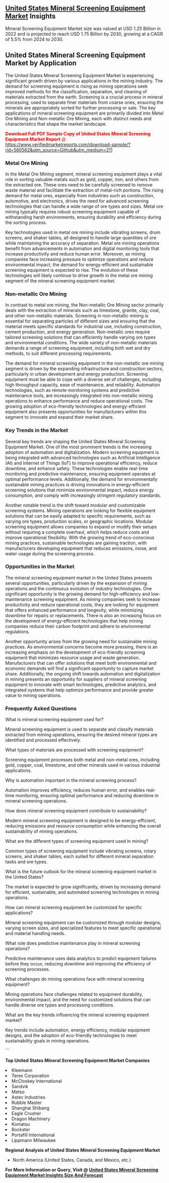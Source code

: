 <h2><a href="https://www.verifiedmarketreports.com/download-sample/?rid=560562&amp;utm_source=Github&amp;utm_medium=211" target="_blank">United States Mineral Screening Equipment Market</a> Insights</h2><p>Mineral Screening Equipment Market size was valued at USD 1.25 Billion in 2022 and is projected to reach USD 1.75 Billion by 2030, growing at a CAGR of 5.5% from 2024 to 2030.</p><p><h2>United States Mineral Screening Equipment Market by Application</h2><p>The United States Mineral Screening Equipment Market is experiencing significant growth driven by various applications in the mining industry. The demand for screening equipment is rising as mining operations seek improved methods for the classification, separation, and cleaning of materials extracted from the earth. Screening is a crucial process in mineral processing, used to separate finer materials from coarse ones, ensuring the minerals are appropriately sorted for further processing or sale. The key applications of mineral screening equipment are primarily divided into Metal Ore Mining and Non-metallic Ore Mining, each with distinct needs and characteristics that shape the market landscape.</p><p><p><span class=""><span style="color: #ff0000;"><strong>Download Full PDF Sample Copy of United States Mineral Screening Equipment Market Report</strong> @ </span><a href="https://www.verifiedmarketreports.com/download-sample/?rid=560562&amp;utm_source=Github&amp;utm_medium=211" target="_blank">https://www.verifiedmarketreports.com/download-sample/?rid=560562&amp;utm_source=Github&amp;utm_medium=211</a></span></p></p><h3>Metal Ore Mining</h3><p>In the Metal Ore Mining segment, mineral screening equipment plays a vital role in sorting valuable metals such as gold, copper, iron, and others from the extracted ore. These ores need to be carefully screened to remove waste material and facilitate the extraction of metal-rich portions. The rising demand for metal ores, especially from industries such as construction, automotive, and electronics, drives the need for advanced screening technologies that can handle a wide range of ore types and sizes. Metal ore mining typically requires robust screening equipment capable of withstanding harsh environments, ensuring durability and efficiency during the sorting process.</p><p>Key technologies used in metal ore mining include vibrating screens, drum screens, and shaker tables, all designed to handle large quantities of ore while maintaining the accuracy of separation. Metal ore mining operations benefit from advancements in automation and digital monitoring tools that increase productivity and reduce human error. Moreover, as mining companies face increasing pressure to optimize operations and reduce environmental impact, the demand for energy-efficient and sustainable screening equipment is expected to rise. The evolution of these technologies will likely continue to drive growth in the metal ore mining segment of the mineral screening equipment market.</p><h3>Non-metallic Ore Mining</h3><p>In contrast to metal ore mining, the Non-metallic Ore Mining sector primarily deals with the extraction of minerals such as limestone, granite, clay, coal, and other non-metallic materials. Screening in non-metallic mining is essential for separating particles of different sizes and ensuring that the material meets specific standards for industrial use, including construction, cement production, and energy generation. Non-metallic ores require tailored screening solutions that can efficiently handle varying ore types and environmental conditions. The wide variety of non-metallic materials demands a range of screening equipment, including both wet and dry methods, to suit different processing requirements.</p><p>The demand for mineral screening equipment in the non-metallic ore mining segment is driven by the expanding infrastructure and construction sectors, particularly in urban development and energy production. Screening equipment must be able to cope with a diverse set of challenges, including high throughput capacity, ease of maintenance, and reliability. Automation technologies, such as remote monitoring systems and predictive maintenance tools, are increasingly integrated into non-metallic mining operations to enhance performance and reduce operational costs. The growing adoption of eco-friendly technologies and energy-efficient equipment also presents opportunities for manufacturers within this segment to innovate and expand their market share.</p><h3>Key Trends in the Market</h3><p>Several key trends are shaping the United States Mineral Screening Equipment Market. One of the most prominent trends is the increasing adoption of automation and digitalization. Modern screening equipment is being integrated with advanced technologies such as Artificial Intelligence (AI) and Internet of Things (IoT) to improve operational efficiency, reduce downtime, and enhance safety. These technologies enable real-time monitoring and predictive maintenance, ensuring equipment operates at optimal performance levels. Additionally, the demand for environmentally sustainable mining practices is driving innovations in energy-efficient screening solutions that minimize environmental impact, reduce energy consumption, and comply with increasingly stringent regulatory standards.</p><p>Another notable trend is the shift toward modular and customizable screening systems. Mining operations are looking for flexible equipment solutions that can be easily adapted to specific requirements, such as varying ore types, production scales, or geographic locations. Modular screening equipment allows companies to expand or modify their setups without requiring a complete overhaul, which helps reduce costs and improve operational flexibility. With the growing trend of eco-conscious mining practices, sustainable technologies are gaining traction, with manufacturers developing equipment that reduces emissions, noise, and water usage during the screening process.</p><h3>Opportunities in the Market</h3><p>The mineral screening equipment market in the United States presents several opportunities, particularly driven by the expansion of mining operations and the continuous evolution of industry technologies. One significant opportunity is the growing demand for high-efficiency and low-maintenance screening equipment. As mining companies seek to increase productivity and reduce operational costs, they are looking for equipment that offers enhanced performance and longevity, while minimizing downtime for repairs or replacements. There is also an increasing focus on the development of energy-efficient technologies that help mining companies reduce their carbon footprint and adhere to environmental regulations.</p><p>Another opportunity arises from the growing need for sustainable mining practices. As environmental concerns become more pressing, there is an increasing emphasis on the development of eco-friendly screening equipment that minimizes resource usage and waste generation. Manufacturers that can offer solutions that meet both environmental and economic demands will find a significant opportunity to capture market share. Additionally, the ongoing shift towards automation and digitalization in mining presents an opportunity for suppliers of mineral screening equipment to innovate with smart technologies, predictive analytics, and integrated systems that help optimize performance and provide greater value to mining operations.</p><h3>Frequently Asked Questions</h3><p>What is mineral screening equipment used for?</p><p>Mineral screening equipment is used to separate and classify materials extracted from mining operations, ensuring the desired mineral types are identified and processed effectively.</p><p>What types of materials are processed with screening equipment?</p><p>Screening equipment processes both metal and non-metal ores, including gold, copper, coal, limestone, and other minerals used in various industrial applications.</p><p>Why is automation important in the mineral screening process?</p><p>Automation improves efficiency, reduces human error, and enables real-time monitoring, ensuring optimal performance and reducing downtime in mineral screening operations.</p><p>How does mineral screening equipment contribute to sustainability?</p><p>Modern mineral screening equipment is designed to be energy-efficient, reducing emissions and resource consumption while enhancing the overall sustainability of mining operations.</p><p>What are the different types of screening equipment used in mining?</p><p>Common types of screening equipment include vibrating screens, rotary screens, and shaker tables, each suited for different mineral separation tasks and ore types.</p><p>What is the future outlook for the mineral screening equipment market in the United States?</p><p>The market is expected to grow significantly, driven by increasing demand for efficient, sustainable, and automated screening technologies in mining operations.</p><p>How can mineral screening equipment be customized for specific applications?</p><p>Mineral screening equipment can be customized through modular designs, varying screen sizes, and specialized features to meet specific operational and material handling needs.</p><p>What role does predictive maintenance play in mineral screening operations?</p><p>Predictive maintenance uses data analytics to predict equipment failures before they occur, reducing downtime and improving the efficiency of screening processes.</p><p>What challenges do mining operations face with mineral screening equipment?</p><p>Mining operations face challenges related to equipment durability, environmental impact, and the need for customized solutions that can handle diverse ore types and processing conditions.</p><p>What are the key trends influencing the mineral screening equipment market?</p><p>Key trends include automation, energy efficiency, modular equipment designs, and the adoption of eco-friendly technologies to meet sustainability goals in mining operations.</p>```</p><p><strong>Top United States Mineral Screening Equipment Market Companies</strong></p><div data-test-id=""><p><li>Kleemann</li><li> Terex Corporation</li><li> McCloskey International</li><li> Sandvik</li><li> Metso</li><li> Astec Industries</li><li> Rubble Master</li><li> Shanghai Shibang</li><li> Eagle Crusher</li><li> Dragon Machinery</li><li> Komatsu</li><li> Rockster</li><li> Portafill International</li><li> Lippmann Milwaukee</li></p><div><strong>Regional Analysis of&nbsp;United States Mineral Screening Equipment Market</strong></div><ul><li dir="ltr"><p dir="ltr">North America&nbsp;(United States, Canada, and Mexico, etc.)</p></li></ul><p><strong>For More Information or Query, Visit @&nbsp;</strong><strong><a href="https://www.verifiedmarketreports.com/product/mineral-screening-equipment-market-size-and-forecast/?utm_source=Github&amp;utm_medium=211" target="_blank">United States Mineral Screening Equipment Market Insights Size And Forecast</a></strong></p></div>
